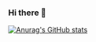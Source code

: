 ### Hi there 👋

[![Anurag's GitHub stats](https://github-readme-stats.vercel.app/api?username=changyong93)](https://github.com/changyong93/github-readme-stats)
